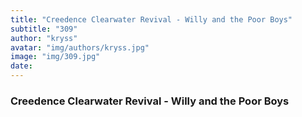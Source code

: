 ```yaml
---
title: "Creedence Clearwater Revival - Willy and the Poor Boys"
subtitle: "309"
author: "kryss"
avatar: "img/authors/kryss.jpg"
image: "img/309.jpg"
date:
---
```


### Creedence Clearwater Revival - Willy and the Poor Boys
